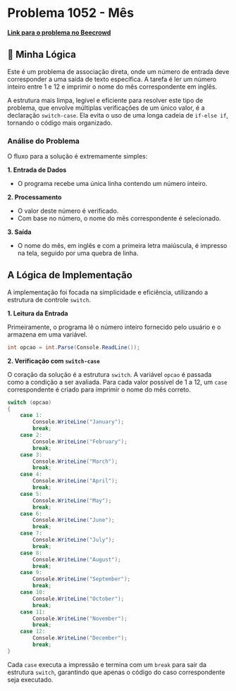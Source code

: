 # Problema 1052 - Mês

**[Link para o problema no Beecrowd](https://www.beecrowd.com.br/judge/pt/problems/view/1052)**

## 🧠 Minha Lógica

Este é um problema de associação direta, onde um número de entrada deve corresponder a uma saída de texto específica. A tarefa é ler um número inteiro entre 1 e 12 e imprimir o nome do mês correspondente em inglês.

A estrutura mais limpa, legível e eficiente para resolver este tipo de problema, que envolve múltiplas verificações de um único valor, é a declaração `switch-case`. Ela evita o uso de uma longa cadeia de `if-else if`, tornando o código mais organizado.

### Análise do Problema

O fluxo para a solução é extremamente simples:

**1. Entrada de Dados**
* O programa recebe uma única linha contendo um número inteiro.

**2. Processamento**
* O valor deste número é verificado.
* Com base no número, o nome do mês correspondente é selecionado.

**3. Saída**
* O nome do mês, em inglês e com a primeira letra maiúscula, é impresso na tela, seguido por uma quebra de linha.

## A Lógica de Implementação

A implementação foi focada na simplicidade e eficiência, utilizando a estrutura de controle `switch`.

**1. Leitura da Entrada**

Primeiramente, o programa lê o número inteiro fornecido pelo usuário e o armazena em uma variável.

```csharp
int opcao = int.Parse(Console.ReadLine());
```

**2. Verificação com `switch-case`**

O coração da solução é a estrutura `switch`. A variável `opcao` é passada como a condição a ser avaliada. Para cada valor possível de 1 a 12, um `case` correspondente é criado para imprimir o nome do mês correto.

```csharp
switch (opcao)
{
    case 1:
        Console.WriteLine("January");
        break;
    case 2:
        Console.WriteLine("February");
        break;
    case 3:
        Console.WriteLine("March");
        break;
    case 4:
        Console.WriteLine("April");
        break;
    case 5:
        Console.WriteLine("May");
        break;
    case 6:
        Console.WriteLine("June");
        break;
    case 7:
        Console.WriteLine("July");
        break;
    case 8:
        Console.WriteLine("August");
        break;
    case 9:
        Console.WriteLine("September");
        break;
    case 10:
        Console.WriteLine("October");
        break;
    case 11:
        Console.WriteLine("November");
        break;
    case 12:
        Console.WriteLine("December");
        break;
}
```

Cada `case` executa a impressão e termina com um `break` para sair da estrutura `switch`, garantindo que apenas o código do caso correspondente seja executado.